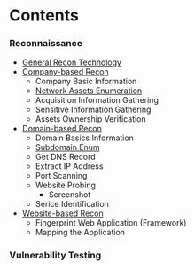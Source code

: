 # Contents

### Reconnaissance

* [General Recon Technology](../reconnaissance/general-recon-technology.md)
* [Company-based Recon](../reconnaissance/company-reconnaissance/)
  * Company Basic Information
  * [Network Assets Enumeration](../others-low/network-host-discovery.md)
  * Acquisition Information Gathering
  * Sensitive Information Gathering
  * Assets Ownership Verification
* [Domain-based Recon](../reconnaissance/domain-reconnaissance/)
  * Domain Basics Information
  * [Subdomain Enum](../reconnaissance/domain-reconnaissance/subdomain-enumeration.md)
  * Get DNS Record
  * Extract IP Address
  * Port Scanning
  * Website Probing
    * Screenshot
  * Serice Identification
* [Website-based Recon](../reconnaissance/website-reconnaissance.md)
  * Fingerprint Web Application (Framework)
  * Mapping the Application

### Vulnerability Testing
